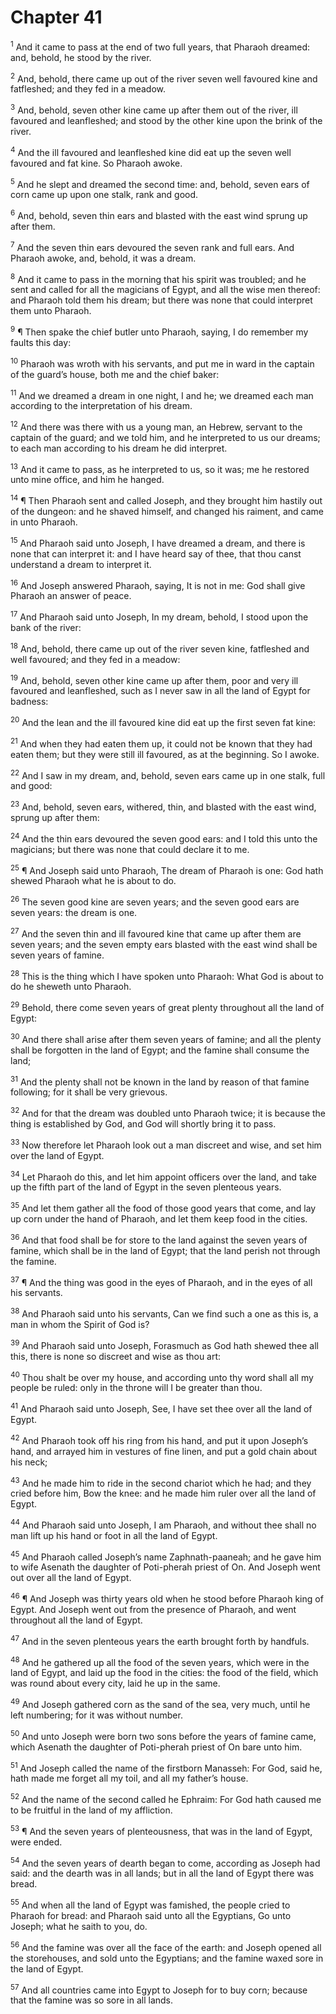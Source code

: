 # Chapter 41

<sup>1</sup> And it came to pass at the end of two full years, that Pharaoh dreamed: and, behold, he stood by the river. 

<sup>2</sup> And, behold, there came up out of the river seven well favoured kine and fatfleshed; and they fed in a meadow. 

<sup>3</sup> And, behold, seven other kine came up after them out of the river, ill favoured and leanfleshed; and stood by the other kine upon the brink of the river. 

<sup>4</sup> And the ill favoured and leanfleshed kine did eat up the seven well favoured and fat kine. So Pharaoh awoke. 

<sup>5</sup> And he slept and dreamed the second time: and, behold, seven ears of corn came up upon one stalk, rank and good. 

<sup>6</sup> And, behold, seven thin ears and blasted with the east wind sprung up after them. 

<sup>7</sup> And the seven thin ears devoured the seven rank and full ears. And Pharaoh awoke, and, behold, it was a dream. 

<sup>8</sup> And it came to pass in the morning that his spirit was troubled; and he sent and called for all the magicians of Egypt, and all the wise men thereof: and Pharaoh told them his dream; but there was none that could interpret them unto Pharaoh. 

<sup>9</sup> ¶ Then spake the chief butler unto Pharaoh, saying, I do remember my faults this day: 

<sup>10</sup> Pharaoh was wroth with his servants, and put me in ward in the captain of the guard’s house, both me and the chief baker: 

<sup>11</sup> And we dreamed a dream in one night, I and he; we dreamed each man according to the interpretation of his dream. 

<sup>12</sup> And there was there with us a young man, an Hebrew, servant to the captain of the guard; and we told him, and he interpreted to us our dreams; to each man according to his dream he did interpret. 

<sup>13</sup> And it came to pass, as he interpreted to us, so it was; me he restored unto mine office, and him he hanged. 

<sup>14</sup> ¶ Then Pharaoh sent and called Joseph, and they brought him hastily out of the dungeon: and he shaved himself, and changed his raiment, and came in unto Pharaoh. 

<sup>15</sup> And Pharaoh said unto Joseph, I have dreamed a dream, and there is none that can interpret it: and I have heard say of thee, that thou canst understand a dream to interpret it. 

<sup>16</sup> And Joseph answered Pharaoh, saying, It is not in me: God shall give Pharaoh an answer of peace. 

<sup>17</sup> And Pharaoh said unto Joseph, In my dream, behold, I stood upon the bank of the river: 

<sup>18</sup> And, behold, there came up out of the river seven kine, fatfleshed and well favoured; and they fed in a meadow: 

<sup>19</sup> And, behold, seven other kine came up after them, poor and very ill favoured and leanfleshed, such as I never saw in all the land of Egypt for badness: 

<sup>20</sup> And the lean and the ill favoured kine did eat up the first seven fat kine: 

<sup>21</sup> And when they had eaten them up, it could not be known that they had eaten them; but they were still ill favoured, as at the beginning. So I awoke. 

<sup>22</sup> And I saw in my dream, and, behold, seven ears came up in one stalk, full and good: 

<sup>23</sup> And, behold, seven ears, withered, thin, and blasted with the east wind, sprung up after them: 

<sup>24</sup> And the thin ears devoured the seven good ears: and I told this unto the magicians; but there was none that could declare it to me. 

<sup>25</sup> ¶ And Joseph said unto Pharaoh, The dream of Pharaoh is one: God hath shewed Pharaoh what he is about to do. 

<sup>26</sup> The seven good kine are seven years; and the seven good ears are seven years: the dream is one. 

<sup>27</sup> And the seven thin and ill favoured kine that came up after them are seven years; and the seven empty ears blasted with the east wind shall be seven years of famine. 

<sup>28</sup> This is the thing which I have spoken unto Pharaoh: What God is about to do he sheweth unto Pharaoh. 

<sup>29</sup> Behold, there come seven years of great plenty throughout all the land of Egypt: 

<sup>30</sup> And there shall arise after them seven years of famine; and all the plenty shall be forgotten in the land of Egypt; and the famine shall consume the land; 

<sup>31</sup> And the plenty shall not be known in the land by reason of that famine following; for it shall be very grievous. 

<sup>32</sup> And for that the dream was doubled unto Pharaoh twice; it is because the thing is established by God, and God will shortly bring it to pass. 

<sup>33</sup> Now therefore let Pharaoh look out a man discreet and wise, and set him over the land of Egypt. 

<sup>34</sup> Let Pharaoh do this, and let him appoint officers over the land, and take up the fifth part of the land of Egypt in the seven plenteous years. 

<sup>35</sup> And let them gather all the food of those good years that come, and lay up corn under the hand of Pharaoh, and let them keep food in the cities. 

<sup>36</sup> And that food shall be for store to the land against the seven years of famine, which shall be in the land of Egypt; that the land perish not through the famine. 

<sup>37</sup> ¶ And the thing was good in the eyes of Pharaoh, and in the eyes of all his servants. 

<sup>38</sup> And Pharaoh said unto his servants, Can we find such a one as this is, a man in whom the Spirit of God is? 

<sup>39</sup> And Pharaoh said unto Joseph, Forasmuch as God hath shewed thee all this, there is none so discreet and wise as thou art: 

<sup>40</sup> Thou shalt be over my house, and according unto thy word shall all my people be ruled: only in the throne will I be greater than thou. 

<sup>41</sup> And Pharaoh said unto Joseph, See, I have set thee over all the land of Egypt. 

<sup>42</sup> And Pharaoh took off his ring from his hand, and put it upon Joseph’s hand, and arrayed him in vestures of fine linen, and put a gold chain about his neck; 

<sup>43</sup> And he made him to ride in the second chariot which he had; and they cried before him, Bow the knee: and he made him ruler over all the land of Egypt. 

<sup>44</sup> And Pharaoh said unto Joseph, I am Pharaoh, and without thee shall no man lift up his hand or foot in all the land of Egypt. 

<sup>45</sup> And Pharaoh called Joseph’s name Zaphnath-paaneah; and he gave him to wife Asenath the daughter of Poti-pherah priest of On. And Joseph went out over all the land of Egypt. 

<sup>46</sup> ¶ And Joseph was thirty years old when he stood before Pharaoh king of Egypt. And Joseph went out from the presence of Pharaoh, and went throughout all the land of Egypt. 

<sup>47</sup> And in the seven plenteous years the earth brought forth by handfuls. 

<sup>48</sup> And he gathered up all the food of the seven years, which were in the land of Egypt, and laid up the food in the cities: the food of the field, which was round about every city, laid he up in the same. 

<sup>49</sup> And Joseph gathered corn as the sand of the sea, very much, until he left numbering; for it was without number. 

<sup>50</sup> And unto Joseph were born two sons before the years of famine came, which Asenath the daughter of Poti-pherah priest of On bare unto him. 

<sup>51</sup> And Joseph called the name of the firstborn Manasseh: For God, said he, hath made me forget all my toil, and all my father’s house. 

<sup>52</sup> And the name of the second called he Ephraim: For God hath caused me to be fruitful in the land of my affliction. 

<sup>53</sup> ¶ And the seven years of plenteousness, that was in the land of Egypt, were ended. 

<sup>54</sup> And the seven years of dearth began to come, according as Joseph had said: and the dearth was in all lands; but in all the land of Egypt there was bread. 

<sup>55</sup> And when all the land of Egypt was famished, the people cried to Pharaoh for bread: and Pharaoh said unto all the Egyptians, Go unto Joseph; what he saith to you, do. 

<sup>56</sup> And the famine was over all the face of the earth: and Joseph opened all the storehouses, and sold unto the Egyptians; and the famine waxed sore in the land of Egypt. 

<sup>57</sup> And all countries came into Egypt to Joseph for to buy corn; because that the famine was so sore in all lands. 


